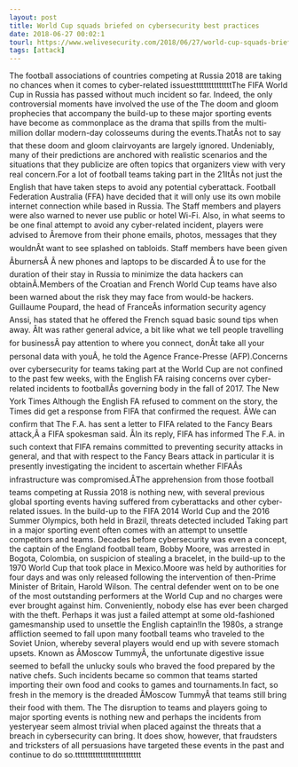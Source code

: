 ```yaml
---
layout: post
title: World Cup squads briefed on cybersecurity best practices
date: 2018-06-27 00:02:1
tourl: https://www.welivesecurity.com/2018/06/27/world-cup-squads-briefed-cybersecurity-best-practices/
tags: [attack]
---
```

The football associations of countries competing at Russia 2018 are taking no chances when it comes to cyber-related issuestttttttttttttttThe FIFA World Cup in Russia has passed without much incident so far. Indeed, the only controversial moments have involved the use of the The doom and gloom prophecies that accompany the build-up to these major sporting events have become as commonplace as the drama that spills from the multi-million dollar modern-day colosseums during the events.ThatÂs not to say that these doom and gloom clairvoyants are largely ignored. Undeniably, many of their predictions are anchored with realistic scenarios and the situations that they publicize are often topics that organizers view with very real concern.For a lot of football teams taking part in the 21ItÂs not just the English that have taken steps to avoid any potential cyberattack. Football Federation Australia (FFA) have decided that it will only use its own mobile internet connection while based in Russia. The Staff members and players were also warned to never use public or hotel Wi-Fi. Also, in what seems to be one final attempt to avoid any cyber-related incident, players were advised to Âremove from their phone emails, photos, messages that they wouldnÂt want to see splashed on tabloids. Staff members have been given ÂburnersÂ Â new phones and laptops to be discarded Â to use for the duration of their stay in Russia to minimize the data hackers can obtainÂ.Members of the Croatian and French World Cup teams have also been warned about the risk they may face from would-be hackers. Guillaume Poupard, the head of FranceÂs information security agency Anssi, has stated that he offered the French squad basic sound tips when away. ÂIt was rather general advice, a bit like what we tell people travelling for businessÂ pay attention to where you connect, donÂt take all your personal data with youÂ, he told the Agence France-Presse (AFP).Concerns over cybersecurity for teams taking part at the World Cup are not confined to the past few weeks, with the English FA raising concerns over cyber-related incidents to footballÂs governing body in the fall of 2017. The New York Times Although the English FA refused to comment on the story, the Times did get a response from FIFA that confirmed the request. ÂWe can confirm that The F.A. has sent a letter to FIFA related to the Fancy Bears attack,Â a FIFA spokesman said. ÂIn its reply, FIFA has informed The F.A. in such context that FIFA remains committed to preventing security attacks in general, and that with respect to the Fancy Bears attack in particular it is presently investigating the incident to ascertain whether FIFAÂs infrastructure was compromised.ÂThe apprehension from those football teams competing at Russia 2018 is nothing new, with several previous global sporting events having suffered from cyberattacks and other cyber-related issues. In the build-up to the FIFA 2014 World Cup and the 2016 Summer Olympics, both held in Brazil, threats detected included Taking part in a major sporting event often comes with an attempt to unsettle competitors and teams. Decades before cybersecurity was even a concept, the captain of the England football team, Bobby Moore, was arrested in Bogota, Colombia, on suspicion of stealing a bracelet, in the build-up to the 1970 World Cup that took place in Mexico.Moore was held by authorities for four days and was only released following the intervention of then-Prime Minister of Britain, Harold Wilson. The central defender went on to be one of the most outstanding performers at the World Cup and no charges were ever brought against him. Conveniently, nobody else has ever been charged with the theft. Perhaps it was just a failed attempt at some old-fashioned gamesmanship used to unsettle the English captain!In the 1980s, a strange affliction seemed to fall upon many football teams who traveled to the Soviet Union, whereby several players would end up with severe stomach upsets. Known as ÂMoscow TummyÂ, the unfortunate digestive issue seemed to befall the unlucky souls who braved the food prepared by the native chefs. Such incidents became so common that teams started importing their own food and cooks to games and tournaments.In fact, so fresh in the memory is the dreaded ÂMoscow TummyÂ that teams still bring their food with them. The The disruption to teams and players going to major sporting events is nothing new and perhaps the incidents from yesteryear seem almost trivial when placed against the threats that a breach in cybersecurity can bring. It does show, however, that fraudsters and tricksters of all persuasions have targeted these events in the past and continue to do so.tttttttttttttttttttttttttt